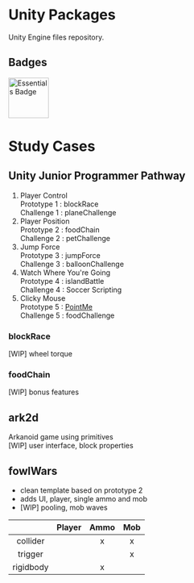 
# Unity Packages

Unity Engine files repository.

## Badges

<img src="https://images.youracclaim.com/images/ebea4a14-2685-4e01-ac66-9bc88e0b26c0/00-Unity_Essentials-Pathway_Badge.png" alt="Essentials Badge" width="80"/>

# Study Cases

## Unity Junior Programmer Pathway

1. Player Control<br>
Prototype 1 : blockRace<br>
Challenge 1 : planeChallenge
1. Player Position<br>
Prototype 2 : foodChain<br>
Challenge 2 : petChallenge<br>
1. Jump Force<br>
Prototype 3 : jumpForce<br>
Challenge 3 : balloonChallenge
1. Watch Where You're Going<br>
Prototype 4 : islandBattle<br>
Challenge 4 : Soccer Scripting
1. Clicky Mouse<br>
Prototype 5 : [PointMe](https://play.unity.com/mg/other/point-me)<br>
Challenge 5 : foodChallenge

### blockRace

[WIP] wheel torque

### foodChain

[WIP] bonus features

## ark2d

Arkanoid game using primitives<br>
[WIP] user interface, block properties

## fowlWars

- clean template based on prototype 2
- adds UI, player, single ammo and mob
- [WIP] pooling, mob waves


| | Player | Ammo | Mob |
| :---: | :---: | :---: | :---: |
| collider | | x | x |
| trigger | | | x |
| rigidbody | | x | |




